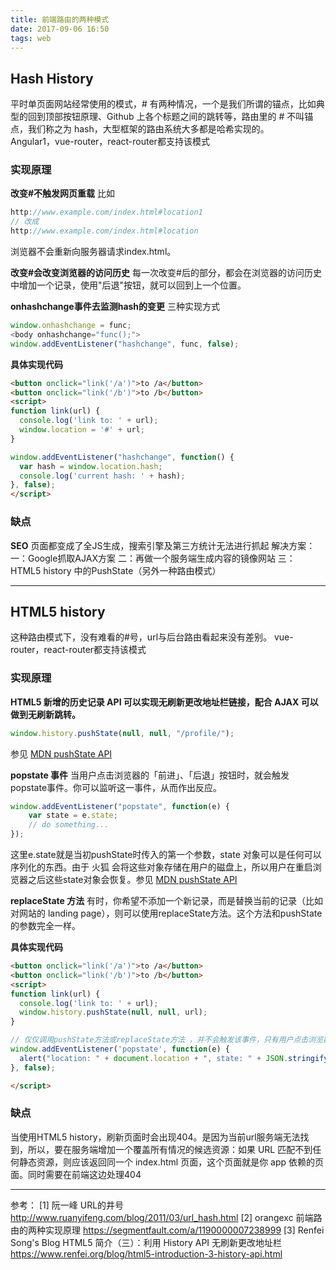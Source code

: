 ```yaml
---
title: 前端路由的两种模式
date: 2017-09-06 16:50
tags: web
---
```



## Hash History  

平时单页面网站经常使用的模式，# 有两种情况，一个是我们所谓的锚点，比如典型的回到顶部按钮原理、Github 上各个标题之间的跳转等，路由里的 # 不叫锚点，我们称之为 hash，大型框架的路由系统大多都是哈希实现的。  
Angular1，vue-router，react-router都支持该模式

### 实现原理

**改变#不触发网页重载**
比如
```javascript
http://www.example.com/index.html#location1 
// 改成
http://www.example.com/index.html#location
```
浏览器不会重新向服务器请求index.html。


**改变#会改变浏览器的访问历史**
每一次改变#后的部分，都会在浏览器的访问历史中增加一个记录，使用"后退"按钮，就可以回到上一个位置。


**onhashchange事件去监测hash的变更**
三种实现方式

```javascript
window.onhashchange = func;
<body onhashchange="func();">
window.addEventListener("hashchange", func, false);
```

**具体实现代码**
```html
<button onclick="link('/a')">to /a</button>
<button onclick="link('/b')">to /b</button>
<script>
function link(url) {
  console.log('link to: ' + url);
  window.location = '#' + url;
}

window.addEventListener("hashchange", function() {
  var hash = window.location.hash;
  console.log('current hash: ' + hash);
}, false);
</script>
```

### 缺点
**SEO** 
页面都变成了全JS生成，搜索引擎及第三方统计无法进行抓起
解决方案：  
一：Google抓取AJAX方案
二：再做一个服务端生成内容的镜像网站
三：HTML5 history 中的PushState（另外一种路由模式）

***


## HTML5 history

这种路由模式下，没有难看的#号，url与后台路由看起来没有差别。
vue-router，react-router都支持该模式

### 实现原理

**HTML5 新增的历史记录 API 可以实现无刷新更改地址栏链接，配合 AJAX 可以做到无刷新跳转。**
```javascript
window.history.pushState(null, null, "/profile/");
```
参见 [MDN pushState API](https://developer.mozilla.org/zh-CN/docs/Web/API/History/pushState)

**popstate 事件**
当用户点击浏览器的「前进」、「后退」按钮时，就会触发popstate事件。你可以监听这一事件，从而作出反应。
```javascript
window.addEventListener("popstate", function(e) {
    var state = e.state;
    // do something...
});
```
这里e.state就是当初pushState时传入的第一个参数，state 对象可以是任何可以序列化的东西。由于 火狐 会将这些对象存储在用户的磁盘上，所以用户在重启浏览器之后这些state对象会恢复。参见 [MDN pushState API](https://developer.mozilla.org/zh-CN/docs/Web/API/History/pushState)

**replaceState 方法**
有时，你希望不添加一个新记录，而是替换当前的记录（比如对网站的 landing page），则可以使用replaceState方法。这个方法和pushState的参数完全一样。

**具体实现代码**
```html
<button onclick="link('/a')">to /a</button>
<button onclick="link('/b')">to /b</button>
<script>
function link(url) {
  console.log('link to: ' + url);
  window.history.pushState(null, null, url);
}

// 仅仅调用pushState方法或replaceState方法 ，并不会触发该事件，只有用户点击浏览器倒退按钮和前进按钮，或者使用JavaScript调用back、forward、go方法时才会触发
window.addEventListener('popstate', function(e) {
  alert("location: " + document.location + ", state: " + JSON.stringify(event.state));
}, false);

</script>
```

### 缺点
当使用HTML5 history，刷新页面时会出现404。是因为当前url服务端无法找到，所以，要在服务端增加一个覆盖所有情况的候选资源：如果 URL 匹配不到任何静态资源，则应该返回同一个 index.html 页面，这个页面就是你 app 依赖的页面。同时需要在前端这边处理404

***
参考：
[1] 阮一峰 URL的井号  http://www.ruanyifeng.com/blog/2011/03/url_hash.html
[2] orangexc 前端路由的两种实现原理  https://segmentfault.com/a/1190000007238999
[3] Renfei Song's Blog HTML5 简介（三）：利用 History API 无刷新更改地址栏 https://www.renfei.org/blog/html5-introduction-3-history-api.html
